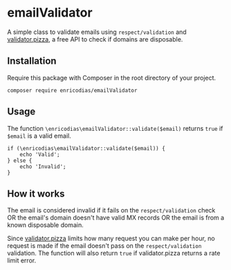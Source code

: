 # emailValidator

A simple class to validate emails using ```respect/validation``` and <a href="https://validator.pizza">validator.pizza</a>, a free API to check if domains are disposable.

## Installation

Require this package with Composer in the root directory of your project.

```
composer require enricodias/emailValidator
```

## Usage

The function ```\enricodias\emailValidator::validate($email)``` returns ```true``` if ```$email``` is a valid email.

```
if (\enricodias\emailValidator::validate($email)) {
    echo 'Valid';
} else {
    echo 'Invalid';
}
```

## How it works

The email is considered invalid if it fails on the ```respect/validation``` check OR the email's domain doesn't have valid MX records OR the email is from a known disposable domain.

Since <a href="https://validator.pizza">validator.pizza</a> limits how many request you can make per hour, no request is made if the email doesn't pass on the ```respect/validation``` validation. The function will also return ```true``` if validator.pizza returns a rate limit error.
